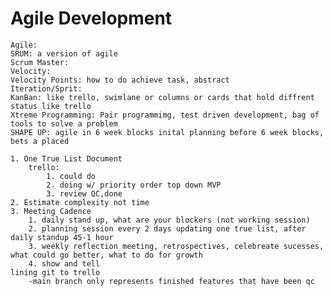 # Agile Development

    Agile:  
    SRUM: a version of agile
    Scrum Master:
    Velocity: 
    Velocity Points: how to do achieve task, abstract
    Iteration/Sprit:
    KanBan: like trello, swimlane or columns or cards that hold diffrent status like trello
    Xtreme Programming: Pair programmimg, test driven development, bag of tools to solve a problem
    SHAPE UP: agile in 6 week blocks inital planning before 6 week blocks, bets a placed

    1. One True List Document
        trello: 
            1. could do
            2. doing w/ priority order top down MVP
            3. review QC,done
    2. Estimate complexity not time
    3. Meeting Cadence
        1. daily stand up, what are your blockers (not working session)
        2. planning session every 2 days updating one true list, after daily standup 45-1 hour
        3. weekly reflection meeting, retrospectives, celebreate sucesses, what could go better, what to do for growth
        4. show and tell
    lining git to trello
        -main branch only represents finished features that have been qc
